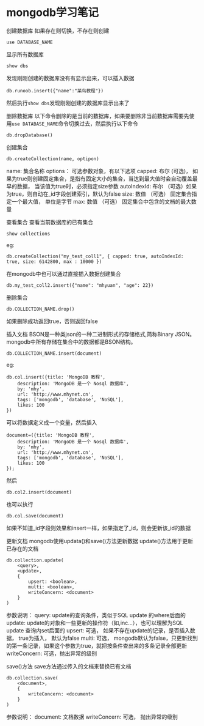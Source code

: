 # mongodb学习笔记


创建数据库
如果存在则切换，不存在则创建
```
use DATABASE_NAME
```
显示所有数据库
```
show dbs
```
发现刚刚创建的数据库没有有显示出来，可以插入数据
```
db.runoob.insert({"name":"菜鸟教程"})
```
然后执行`show dbs`发现刚刚创建的数据库显示出来了

删除数据库
以下命令删除的是当前的数据库，如果要删除非当前数据库需要先使用`use DATABASE_NAME`命令切换过去，然后执行以下命令
```
db.dropDatabase()
```
创建集合
```
db.createCollection(name, optipon)
```
name: 集合名称
options： 可选参数对象，有以下选项
	capped: 布尔 (可选)， 如果为true则创建固定集合，是指有固定大小的集合，当达到最大值时会自动覆盖最早的数据， 当该值为true时，必须指定size参数
	autoIndexId: 布尔 （可选）如果为true，则自动在_id字段创建索引，默认为false
	size: 数值 （可选） 固定集合指定一个最大值， 单位是字节
	max: 数值 （可选） 固定集合中包含的文档的最大数量

查看集合
查看当前数据库的已有集合
```
show collections
```
eg: 
```
db.createCollection("my_test_coll1", { capped: true, autoIndexId: true, size: 6142800, max : 10000 })
```
在mongodb中也可以通过直接插入数据创建集合
```
db.my_test_coll2.insert({"name": "mhyuan", "age": 22})
```
删除集合
```
db.COLLECTION_NAME.drop()
```
如果删除成功返回true，否则返回false

插入文档
BSON是一种类json的一种二进制形式的存储格式,简称Binary JSON。mongodb中所有存储在集合中的数据都是BSON结构。
```
db.COLLECTION_NAME.insert(document)
```
eg:
```
db.col.insert({title: 'MongoDB 教程', 
    description: 'MongoDB 是一个 Nosql 数据库',
    by: 'mhy',
    url: 'http://www.mhynet.cn',
    tags: ['mongodb', 'database', 'NoSQL'],
    likes: 100
})
```
可以将数据定义成一个变量，然后插入
```
document=({title: 'MongoDB 教程', 
    description: 'MongoDB 是一个 Nosql 数据库',
    by: 'mhy',
    url: 'http://www.mhynet.cn',
    tags: ['mongodb', 'database', 'NoSQL'],
    likes: 100
});
```
然后
```
db.col2.insert(document)
```
也可以执行
```
db.col.save(document) 
```
如果不知道_id字段则效果和insert一样，如果指定了_id，则会更新该_id的数据

更新文档
mongodb使用updata()和save()方法更新数据
update()方法用于更新已存在的文档
```
db.collection.update(
	<query>,
	<update>,
	{
		upsert: <boolean>,
		multi: <boolean>,
		writeConcern: <document>
	}
)
```
参数说明：
query: update的查询条件，类似于SQL update 的where后面的
update: update的对象和一些更新的操作符（如$,$inc...），也可以理解为SQL update 查询内set后面的
upsert: 可选， 如果不存在update的记录，是否插入数据， true为插入， 默认为false
multi: 可选， mongodb默认为false，只更新找到的第一条记录，如果这个参数为true，就把按条件查出来的多条记录全部更新
writeConcern: 可选，抛出异常的级别


save()方法
save方法通过传入的文档来替换已有文档
```
db.collection.save(
	<document>,
	{
		writeConcern: <document>
	}
)
```
参数说明：
document: 文档数据
writeConcern: 可选， 抛出异常的级别






























